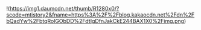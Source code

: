 !(https://img1.daumcdn.net/thumb/R1280x0/?scode=mtistory2&fname=https%3A%2F%2Fblog.kakaocdn.net%2Fdn%2FbQadYw%2FbtqRolGObDD%2FdtIgDfnJakCkE244BAX1X0%2Fimg.png)  
